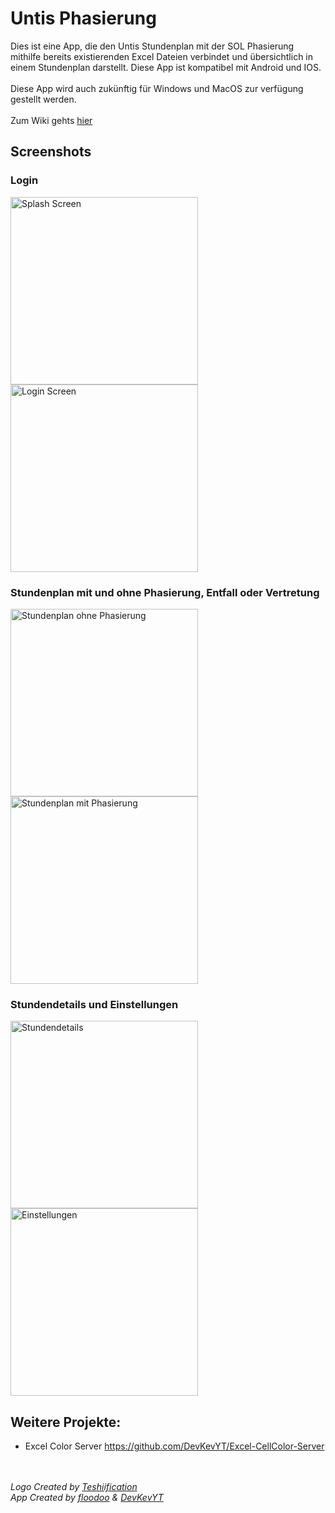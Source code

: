# Untis Phasierung
Dies ist eine App, die den Untis Stundenplan mit der SOL Phasierung mithilfe bereits existierenden Excel Dateien verbindet und übersichtlich in einem Stundenplan darstellt.
Diese App ist kompatibel mit Android und IOS.
<br>
<br>
Diese App wird auch zukünftig für Windows und MacOS zur verfügung gestellt werden.
<br>
<br>
Zum Wiki gehts [hier](https://github.com/floodoo/untis_phasierung/wiki)

## Screenshots

### Login
<p float="left">
  <img width="300" alt="Splash Screen" src="https://user-images.githubusercontent.com/59688267/150956017-a6dd1e75-bdf9-46f3-bdc2-a8af7d27a6be.png">
  <img width="300" alt="Login Screen" src="https://user-images.githubusercontent.com/59688267/150956461-aecf096f-97c4-4cf3-ad68-8b90cb547758.png">
</p>

### Stundenplan mit und ohne Phasierung, Entfall oder Vertretung
<p float="left">
  <img width="300" alt="Stundenplan ohne Phasierung" src="https://user-images.githubusercontent.com/59688267/150957237-b26a4592-5691-46ec-ac3f-8ad8a88ca7a6.png">
  <img width="300" alt="Stundenplan mit Phasierung" src="https://user-images.githubusercontent.com/59688267/150957414-47dbcb0e-f260-4c36-8df0-0c15a7ec722f.png">
</p>

### Stundendetails und Einstellungen
<p float="left">
  <img width="300" alt="Stundendetails" src="https://user-images.githubusercontent.com/59688267/150958109-a3a4f242-ea3c-43fd-913e-86ef3eed4cd7.png">
  <img width="300" alt="Einstellungen" src="https://user-images.githubusercontent.com/59688267/150957844-85e0f5dd-527b-4021-944c-9e20e091dea0.png">
</p>

## Weitere Projekte:
* Excel Color Server <a>https://github.com/DevKevYT/Excel-CellColor-Server</a>

<br>
<br>
<i>Logo Created by <a href="https://github.com/Teshiification">Teshiification</a><br>
<i>App Created by <a href="https://github.com/floodoo">floodoo</a> & <a href="https://github.com/DevKevYT">DevKevYT</a></i>
